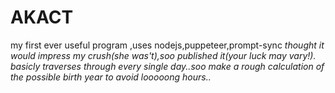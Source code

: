 # AKACT
my first ever useful program ,uses nodejs,puppeteer,prompt-sync
<i>thought it would impress my crush(she was't),soo published it(your luck may vary!).</i>
*basicly traverses through every single day..soo make a rough calculation of 
the possible birth year to avoid looooong hours..*
